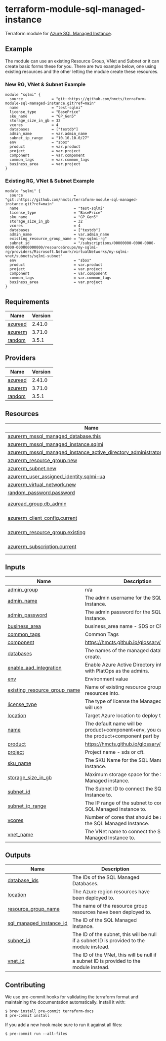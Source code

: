# terraform-module-sql-managed-instance

Terraform module for [Azure SQL Managed Instance](https://azure.microsoft.com/en-gb/products/azure-sql/managed-instance/).

## Example
The module can use an existing Resource Group, VNet and Subnet or it can create basic forms these for you. There are two example below, one using existing resources and the other letting the module create these resources.

### New RG, VNet & Subnet Example
```hcl
module "sqlmi" {
  source             = "git::https://github.com/hmcts/terraform-module-sql-managed-instance.git?ref=main"
  name               = "test-sqlmi"
  license_type       = "BasePrice"
  sku_name           = "GP_Gen5"
  storage_size_in_gb = 32
  vcores             = 4
  databases          = ["testdb"]
  admin_name         = var.admin_name
  subnet_ip_range    = "10.10.10.0/27"
  env                = "sbox"
  product            = var.product
  project            = var.project
  component          = var.component
  common_tags        = var.common_tags
  business_area      = var.project
}
```

### Existing RG, VNet & Subnet Example
```hcl
module "sqlmi" {
  source                       = "git::https://github.com/hmcts/terraform-module-sql-managed-instance.git?ref=main"
  name                         = "test-sqlmi"
  license_type                 = "BasePrice"
  sku_name                     = "GP_Gen5"
  storage_size_in_gb           = 32
  vcores                       = 4
  databases                    = ["testdb"]
  admin_name                   = var.admin_name
  existing_resource_group_name = "my-sqlmi-rg"
  subnet_id                    = "/subscriptions/00000000-0000-0000-0000-000000000000/resourceGroups/my-sqlmi-rg/providers/Microsoft.Network/virtualNetworks/my-sqlmi-vnet/subnets/sqlmi-subnet"
  env                          = "sbox"
  product                      = var.product
  project                      = var.project
  component                    = var.component
  common_tags                  = var.common_tags
  business_area                = var.project
}
```

<!-- BEGIN_TF_DOCS -->
## Requirements

| Name | Version |
|------|---------|
| <a name="requirement_azuread"></a> [azuread](#requirement\_azuread) | 2.41.0 |
| <a name="requirement_azurerm"></a> [azurerm](#requirement\_azurerm) | 3.71.0 |
| <a name="requirement_random"></a> [random](#requirement\_random) | 3.5.1 |

## Providers

| Name | Version |
|------|---------|
| <a name="provider_azuread"></a> [azuread](#provider\_azuread) | 2.41.0 |
| <a name="provider_azurerm"></a> [azurerm](#provider\_azurerm) | 3.71.0 |
| <a name="provider_random"></a> [random](#provider\_random) | 3.5.1 |

## Resources

| Name | Type |
|------|------|
| [azurerm_mssql_managed_database.this](https://registry.terraform.io/providers/hashicorp/azurerm/3.71.0/docs/resources/mssql_managed_database) | resource |
| [azurerm_mssql_managed_instance.sqlmi](https://registry.terraform.io/providers/hashicorp/azurerm/3.71.0/docs/resources/mssql_managed_instance) | resource |
| [azurerm_mssql_managed_instance_active_directory_administrator.sqlmi](https://registry.terraform.io/providers/hashicorp/azurerm/3.71.0/docs/resources/mssql_managed_instance_active_directory_administrator) | resource |
| [azurerm_resource_group.new](https://registry.terraform.io/providers/hashicorp/azurerm/3.71.0/docs/resources/resource_group) | resource |
| [azurerm_subnet.new](https://registry.terraform.io/providers/hashicorp/azurerm/3.71.0/docs/resources/subnet) | resource |
| [azurerm_user_assigned_identity.sqlmi-ua](https://registry.terraform.io/providers/hashicorp/azurerm/3.71.0/docs/resources/user_assigned_identity) | resource |
| [azurerm_virtual_network.new](https://registry.terraform.io/providers/hashicorp/azurerm/3.71.0/docs/resources/virtual_network) | resource |
| [random_password.password](https://registry.terraform.io/providers/hashicorp/random/3.5.1/docs/resources/password) | resource |
| [azuread_group.db_admin](https://registry.terraform.io/providers/hashicorp/azuread/2.41.0/docs/data-sources/group) | data source |
| [azurerm_client_config.current](https://registry.terraform.io/providers/hashicorp/azurerm/3.71.0/docs/data-sources/client_config) | data source |
| [azurerm_resource_group.existing](https://registry.terraform.io/providers/hashicorp/azurerm/3.71.0/docs/data-sources/resource_group) | data source |
| [azurerm_subscription.current](https://registry.terraform.io/providers/hashicorp/azurerm/3.71.0/docs/data-sources/subscription) | data source |

## Inputs

| Name | Description | Type | Default | Required |
|------|-------------|------|---------|:--------:|
| <a name="input_admin_group"></a> [admin\_group](#input\_admin\_group) | n/a | `string` | n/a | yes |
| <a name="input_admin_name"></a> [admin\_name](#input\_admin\_name) | The admin username for the SQL Managed Instance. | `string` | `"sqladmin"` | no |
| <a name="input_admin_password"></a> [admin\_password](#input\_admin\_password) | The admin password for the SQL Managed Instance. | `string` | `null` | no |
| <a name="input_business_area"></a> [business\_area](#input\_business\_area) | business\_area name - SDS or CFT. | `string` | n/a | yes |
| <a name="input_common_tags"></a> [common\_tags](#input\_common\_tags) | Common Tags | `map(string)` | n/a | yes |
| <a name="input_component"></a> [component](#input\_component) | https://hmcts.github.io/glossary/#component | `string` | n/a | yes |
| <a name="input_databases"></a> [databases](#input\_databases) | The names of the managed databases to create. | `list(string)` | `[]` | no |
| <a name="input_enable_aad_integration"></a> [enable\_aad\_integration](#input\_enable\_aad\_integration) | Enable Azure Active Directory integration, with PlatOps as the admins. | `bool` | `true` | no |
| <a name="input_env"></a> [env](#input\_env) | Environment value | `string` | n/a | yes |
| <a name="input_existing_resource_group_name"></a> [existing\_resource\_group\_name](#input\_existing\_resource\_group\_name) | Name of existing resource group to deploy resources into. | `string` | `null` | no |
| <a name="input_license_type"></a> [license\_type](#input\_license\_type) | The type of license the Managed Instance will use | `string` | n/a | yes |
| <a name="input_location"></a> [location](#input\_location) | Target Azure location to deploy the resource | `string` | `"UK South"` | no |
| <a name="input_name"></a> [name](#input\_name) | The default name will be product+component+env, you can override the product+component part by setting this | `string` | `""` | no |
| <a name="input_product"></a> [product](#input\_product) | https://hmcts.github.io/glossary/#product | `string` | n/a | yes |
| <a name="input_project"></a> [project](#input\_project) | Project name - sds or cft. | `any` | n/a | yes |
| <a name="input_sku_name"></a> [sku\_name](#input\_sku\_name) | The SKU Name for the SQL Managed Instance. | `string` | n/a | yes |
| <a name="input_storage_size_in_gb"></a> [storage\_size\_in\_gb](#input\_storage\_size\_in\_gb) | Maximum storage space for the SQL Managed instance. | `number` | n/a | yes |
| <a name="input_subnet_id"></a> [subnet\_id](#input\_subnet\_id) | The Subnet ID to connect the SQL Managed Instance to. | `string` | `null` | no |
| <a name="input_subnet_ip_range"></a> [subnet\_ip\_range](#input\_subnet\_ip\_range) | The IP range of the subnet to connect the SQL Managed Instance to. | `string` | `null` | no |
| <a name="input_vcores"></a> [vcores](#input\_vcores) | Number of cores that should be assigned to the SQL Managed Instance. | `number` | n/a | yes |
| <a name="input_vnet_name"></a> [vnet\_name](#input\_vnet\_name) | The VNet name to connect the SQL Managed Instance to. | `string` | `null` | no |

## Outputs

| Name | Description |
|------|-------------|
| <a name="output_database_ids"></a> [database\_ids](#output\_database\_ids) | The IDs of the SQL Managed Databases. |
| <a name="output_location"></a> [location](#output\_location) | The Azure region resources have been deployed to. |
| <a name="output_resource_group_name"></a> [resource\_group\_name](#output\_resource\_group\_name) | The name of the resource group resources have been deployed to. |
| <a name="output_sql_managed_instance_id"></a> [sql\_managed\_instance\_id](#output\_sql\_managed\_instance\_id) | The ID of the SQL Managed Instance. |
| <a name="output_subnet_id"></a> [subnet\_id](#output\_subnet\_id) | The ID of the subnet, this will be null if a subnet ID is provided to the module instead. |
| <a name="output_vnet_id"></a> [vnet\_id](#output\_vnet\_id) | The ID of the VNet, this will be null if a subnet ID is provided to the module instead. |
<!-- END_TF_DOCS -->

## Contributing

We use pre-commit hooks for validating the terraform format and maintaining the documentation automatically.
Install it with:

```shell
$ brew install pre-commit terraform-docs
$ pre-commit install
```

If you add a new hook make sure to run it against all files:
```shell
$ pre-commit run --all-files
```
